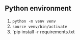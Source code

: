 ## Python environment
1. `python -m venv venv`
2. `source venv/bin/activate`
3. `pip install -r requirements.txt


